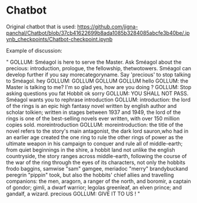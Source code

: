# Chatbot

Original chatbot that is used: https://github.com/jigna-panchal/Chatbot/blob/37cb41622699b8ada1085b3284085abcfe3b40be/.ipynb_checkpoints/Chatbot-checkpoint.ipynb 

Example of discussion:

"
GOLLUM: Sméagol is here to serve the Master. Ask Sméagol about the precious: introduction, prologue, the fellowship, thetwotowers. Sméagol can develop further if you say morecategoryname. Say 'precious' to stop talking to Sméagol.
hey
GOLLUM: GOLLUM GOLLUM GOLLUM
hello
GOLLUM: the Master is talking to me? I'm so glad
yes, how are you doing ?
GOLLUM: Stop asking questions you fat Hobbit
ok sorry
GOLLUM: YOU SHALL NOT PASS. Sméagol wants you to rephrase
introduction
GOLLUM: introduction: the lord of the rings is an epic high fantasy novel written by english author and scholar tolkien; written in stages between 1937 and 1949, the lord of the rings is one of the best-selling novels ever written, with over 150 million copies sold.
moreintroduction
GOLLUM: moreintroduction: the title of the novel refers to the story's main antagonist, the dark lord sauron,who had in an earlier age created the one ring to rule the other rings of power as the ultimate weapon in his campaign to conquer and rule all of middle-earth; from quiet beginnings in the shire, a hobbit land not unlike the english countryside, the story ranges across middle-earth, following the course of the war of the ring through the eyes of its characters, not only the hobbits frodo baggins, samwise "sam" gamgee, meriadoc "merry" brandybuckand peregrin "pippin" took, but also the hobbits' chief allies and travelling companions: the men, aragorn, a ranger of the north, and boromir, a captain of gondor; gimli, a dwarf warrior; legolas greenleaf, an elven prince; and gandalf, a wizard.
precious
GOLLUM: GIVE IT TO US !
"
